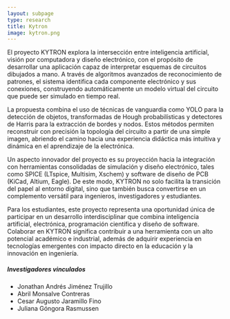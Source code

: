 ```yaml
---
layout: subpage
type: research
title: Kytron
image: kytron.png
---
```


El proyecto KYTRON explora la intersección entre inteligencia artificial, visión por computadora y diseño electrónico, con el propósito de desarrollar una aplicación capaz de interpretar esquemas de circuitos dibujados a mano. A través de algoritmos avanzados de reconocimiento de patrones, el sistema identifica cada componente electrónico y sus conexiones, construyendo automáticamente un modelo virtual del circuito que puede ser simulado en tiempo real.

La propuesta combina el uso de técnicas de vanguardia como YOLO para la detección de objetos, transformadas de Hough probabilísticas y detectores de Harris para la extracción de bordes y nodos. Estos métodos permiten reconstruir con precisión la topología del circuito a partir de una simple imagen, abriendo el camino hacia una experiencia didáctica más intuitiva y dinámica en el aprendizaje de la electrónica.

Un aspecto innovador del proyecto es su proyección hacia la integración con herramientas consolidadas de simulación y diseño electrónico, tales como SPICE (LTspice, Multisim, Xschem) y software de diseño de PCB (KiCad, Altium, Eagle). De este modo, KYTRON no solo facilita la transición del papel al entorno digital, sino que también busca convertirse en un complemento versátil para ingenieros, investigadores y estudiantes.

Para los estudiantes, este proyecto representa una oportunidad única de participar en un desarrollo interdisciplinar que combina inteligencia artificial, electrónica, programación científica y diseño de software. Colaborar en KYTRON significa contribuir a una herramienta con un alto potencial académico e industrial, además de adquirir experiencia en tecnologías emergentes con impacto directo en la educación y la innovación en ingeniería.

##### Investigadores vinculados
-   Jonathan Andrés Jiménez Trujillo 
-   Abril Monsalve Contreras
-   Cesar Augusto Jaramillo Fino 
-   Juliana Góngora Rasmussen 


